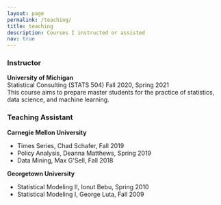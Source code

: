 ```yaml
---
layout: page
permalink: /teaching/
title: teaching
description: Courses I instructed or assisted
nav: true
---
```


### Instructor
**University of Michigan**<br /> 
Statistical Consulting (STATS 504) Fall 2020, Spring 2021<br />
This course aims to prepare master students for the practice of statistics, data science, and machine learning.

### Teaching Assistant
**Carnegie Mellon University**
- Times Series, Chad Schafer, Fall 2019
- Policy Analysis, Deanna Matthews, Spring 2019
- Data Mining, Max G'Sell, Fall 2018

**Georgetown University**
- Statistical Modeling II, Ionut Bebu, Spring 2010
- Statistical Modeling I, George Luta, Fall 2009
